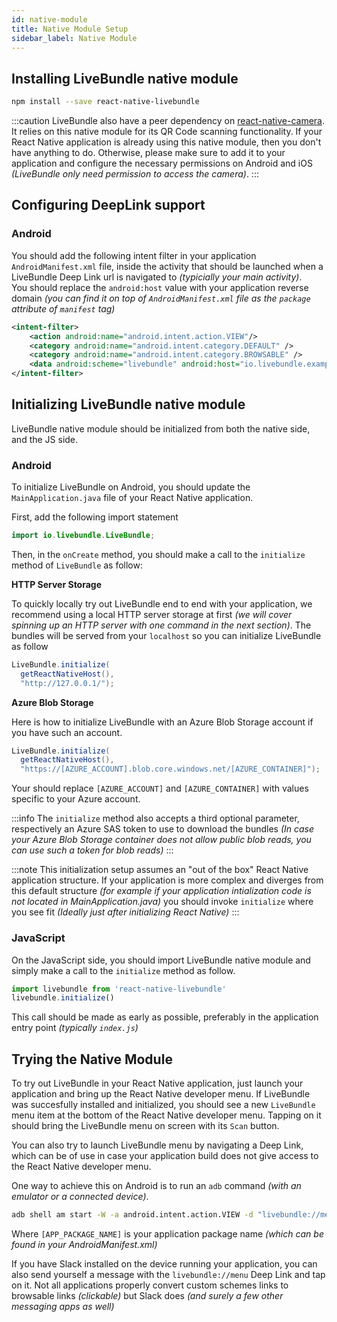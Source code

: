 ```yaml
---
id: native-module
title: Native Module Setup
sidebar_label: Native Module
---
```


## Installing LiveBundle native module

```bash npm2yarn
npm install --save react-native-livebundle
```

:::caution
LiveBundle also have a peer dependency on [react-native-camera][1].
It relies on this native module for its QR Code scanning functionality. If your React Native application is already using this native module, then you don't have anything to do. Otherwise, please make sure to add it to your application and configure the necessary permissions on Android and iOS *(LiveBundle only need permission to access the camera)*.
:::

## Configuring DeepLink support

### Android

You should add the following intent filter in your application `AndroidManifest.xml` file, inside the activity that should be launched when a LiveBundle Deep Link url is navigated to _(typicially your main activity)_.<br/>
You should replace the `android:host` value with your application reverse domain _(you can find it on top of `AndroidManifest.xml` file as the `package` attribute of `manifest` tag)_

```XML
<intent-filter>
    <action android:name="android.intent.action.VIEW"/>
    <category android:name="android.intent.category.DEFAULT" />
    <category android:name="android.intent.category.BROWSABLE" />
    <data android:scheme="livebundle" android:host="io.livebundle.example" />
</intent-filter>
```

## Initializing LiveBundle native module

LiveBundle native module should be initialized from both the native side, and the JS side.

### Android

To initialize LiveBundle on Android, you should update the `MainApplication.java` file of your React Native application.

First, add the following import statement

```java
import io.livebundle.LiveBundle;
```

Then, in the `onCreate` method, you should make a call to the `initialize` method of `LiveBundle` as follow:

**HTTP Server Storage**

To quickly locally try out LiveBundle end to end with your application, we recommend using a local HTTP server storage at first _(we will cover spinning up an HTTP server with one command in the next section)_. The bundles will be served from your `localhost` so you can initialize LiveBundle as follow

```java
LiveBundle.initialize(
  getReactNativeHost(),
  "http://127.0.0.1/");
```

**Azure Blob Storage**

Here is how to initialize LiveBundle with an Azure Blob Storage account if you have such an account.

```java
LiveBundle.initialize(
  getReactNativeHost(),
  "https://[AZURE_ACCOUNT].blob.core.windows.net/[AZURE_CONTAINER]");
```

Your should replace `[AZURE_ACCOUNT]` and `[AZURE_CONTAINER]` with values specific to your Azure account.

:::info
The `initialize` method also accepts a third optional parameter, respectively an Azure SAS token to use to download the bundles *(In case your Azure Blob Storage container does not allow public blob reads, you can use such a token for blob reads)*
:::

:::note
This initialization setup assumes an "out of the box" React Native application structure. If your application is more complex and diverges from this default structure *(for example if your application intialization code is not located in MainApplication.java)* you should invoke `initialize` where you see fit *(Ideally just after initializing React Native)*
:::

### JavaScript

On the JavaScript side, you should import LiveBundle native module and simply make a call to the `initialize` method as follow.

```javascript
import livebundle from 'react-native-livebundle'
livebundle.initialize()
```

This call should be made as early as possible, preferably in the application entry point *(typically `index.js`)*

## Trying the Native Module

To try out LiveBundle in your React Native application, just launch your application and bring up the React Native developer menu. If LiveBundle was succesfully installed and initialized, you should see a new `LiveBundle` menu item at the bottom of the React Native developer menu.
Tapping on it should bring the LiveBundle menu on screen with its `Scan` button.

You can also try to launch LiveBundle menu by navigating a Deep Link, which can be of use in case your application build does not give access to the React Native developer menu.

One way to achieve this on Android is to run an `adb` command _(with an emulator or a connected device)_.

```bash
adb shell am start -W -a android.intent.action.VIEW -d "livebundle://menu" [APP_PACKAGE_NAME]
```

Where `[APP_PACKAGE_NAME]` is your application package name _(which can be found in your AndroidManifest.xml)_

If you have Slack installed on the device running your application, you can also send yourself a message with the `livebundle://menu` Deep Link and tap on it. Not all applications properly convert custom schemes links to browsable links _(clickable)_ but Slack does _(and surely a few other messaging apps as well)_

[1]: https://github.com/react-native-community/react-native-camera

